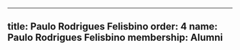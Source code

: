 ---
  title: Paulo Rodrigues Felisbino
  order: 4
  name: Paulo Rodrigues Felisbino
  membership: Alumni
  ---
  